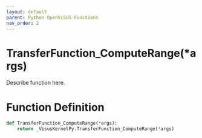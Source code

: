 ```yaml
---
layout: default
parent: Python OpenViSUS Functions
nav_order: 2
---
```


# TransferFunction_ComputeRange(*args)

Describe function here.

# Function Definition

```python
def TransferFunction_ComputeRange(*args):
    return _VisusKernelPy.TransferFunction_ComputeRange(*args)
```